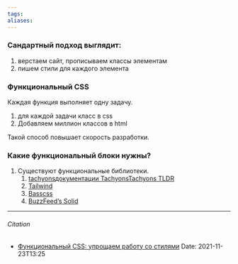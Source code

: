 ```yaml
---
tags: 
aliases: 
---
```

### Сандартный подход выглядит:
1. верстаем сайт, прописываем классы элементам
2. пишем стили для каждого элемента

### Функциональный CSS
Каждая функция выполняет одну задачу.
1. для каждой задачи класс в css
2. Добавляем миллион классов в html

Такой способ повышает скорость разработки.

### Какие функциональный блоки нужны?
1. Существуют функциональные библиотеки.
	1.    [tachyons](https://tachyons.io/)[документации Tachyons](https://tachyons.io/docs/)[Tachyons TLDR](https://tachyons-tldr.now.sh/#/classes)
	2.    [Tailwind](https://tailwindcss.com/docs/what-is-tailwind/)
	3.    [Basscss](http://basscss.com/)
	4.    [BuzzFeed’s Solid](https://solid.buzzfeed.com/)
 


---
###### Citation
- [Функциональный CSS: упрощаем работу со стилями](https://tproger.ru/translations/functional-css-usage/)
Date: 2021-11-23T13:25
